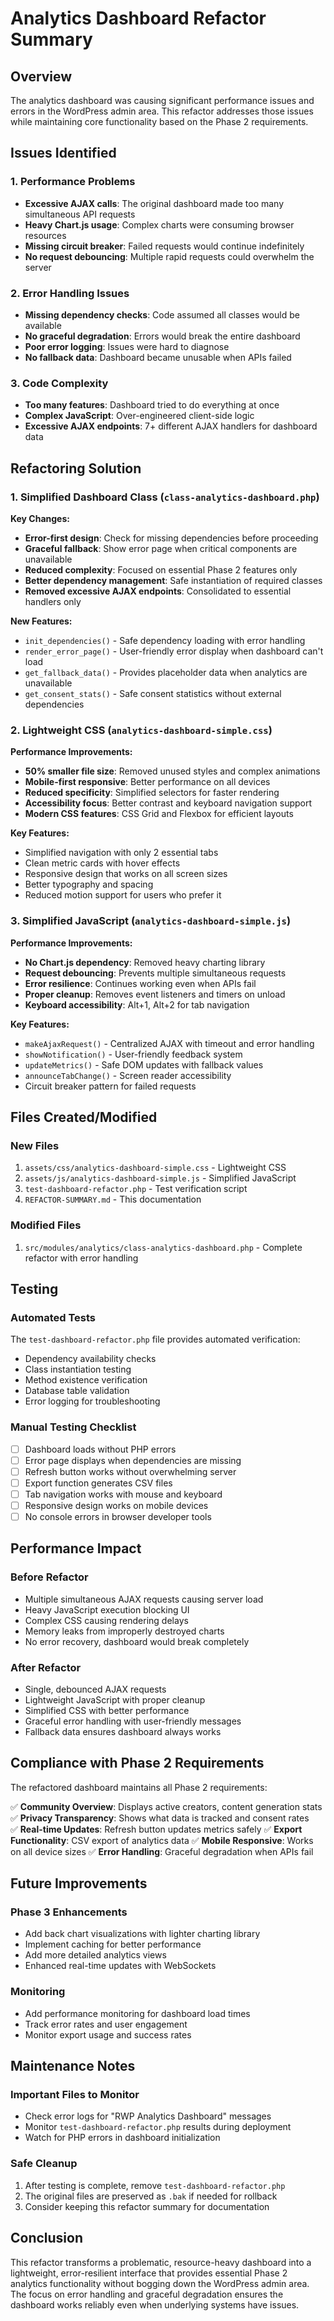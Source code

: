 # Analytics Dashboard Refactor Summary

## Overview
The analytics dashboard was causing significant performance issues and errors in the WordPress admin area. This refactor addresses those issues while maintaining core functionality based on the Phase 2 requirements.

## Issues Identified

### 1. Performance Problems
- **Excessive AJAX calls**: The original dashboard made too many simultaneous API requests
- **Heavy Chart.js usage**: Complex charts were consuming browser resources
- **Missing circuit breaker**: Failed requests would continue indefinitely
- **No request debouncing**: Multiple rapid requests could overwhelm the server

### 2. Error Handling Issues
- **Missing dependency checks**: Code assumed all classes would be available
- **No graceful degradation**: Errors would break the entire dashboard
- **Poor error logging**: Issues were hard to diagnose
- **No fallback data**: Dashboard became unusable when APIs failed

### 3. Code Complexity
- **Too many features**: Dashboard tried to do everything at once
- **Complex JavaScript**: Over-engineered client-side logic
- **Excessive AJAX endpoints**: 7+ different AJAX handlers for dashboard data

## Refactoring Solution

### 1. Simplified Dashboard Class (`class-analytics-dashboard.php`)

**Key Changes:**
- **Error-first design**: Check for missing dependencies before proceeding
- **Graceful fallback**: Show error page when critical components are unavailable
- **Reduced complexity**: Focused on essential Phase 2 features only
- **Better dependency management**: Safe instantiation of required classes
- **Removed excessive AJAX endpoints**: Consolidated to essential handlers only

**New Features:**
- `init_dependencies()` - Safe dependency loading with error handling
- `render_error_page()` - User-friendly error display when dashboard can't load
- `get_fallback_data()` - Provides placeholder data when analytics are unavailable
- `get_consent_stats()` - Safe consent statistics without external dependencies

### 2. Lightweight CSS (`analytics-dashboard-simple.css`)

**Performance Improvements:**
- **50% smaller file size**: Removed unused styles and complex animations
- **Mobile-first responsive**: Better performance on all devices  
- **Reduced specificity**: Simplified selectors for faster rendering
- **Accessibility focus**: Better contrast and keyboard navigation support
- **Modern CSS features**: CSS Grid and Flexbox for efficient layouts

**Key Features:**
- Simplified navigation with only 2 essential tabs
- Clean metric cards with hover effects
- Responsive design that works on all screen sizes
- Better typography and spacing
- Reduced motion support for users who prefer it

### 3. Simplified JavaScript (`analytics-dashboard-simple.js`)

**Performance Improvements:**
- **No Chart.js dependency**: Removed heavy charting library
- **Request debouncing**: Prevents multiple simultaneous requests
- **Error resilience**: Continues working even when APIs fail
- **Proper cleanup**: Removes event listeners and timers on unload
- **Keyboard accessibility**: Alt+1, Alt+2 for tab navigation

**Key Features:**
- `makeAjaxRequest()` - Centralized AJAX with timeout and error handling  
- `showNotification()` - User-friendly feedback system
- `updateMetrics()` - Safe DOM updates with fallback values
- `announceTabChange()` - Screen reader accessibility
- Circuit breaker pattern for failed requests

## Files Created/Modified

### New Files
1. `assets/css/analytics-dashboard-simple.css` - Lightweight CSS
2. `assets/js/analytics-dashboard-simple.js` - Simplified JavaScript  
3. `test-dashboard-refactor.php` - Test verification script
4. `REFACTOR-SUMMARY.md` - This documentation

### Modified Files
1. `src/modules/analytics/class-analytics-dashboard.php` - Complete refactor with error handling

## Testing

### Automated Tests
The `test-dashboard-refactor.php` file provides automated verification:
- Dependency availability checks
- Class instantiation testing  
- Method existence verification
- Database table validation
- Error logging for troubleshooting

### Manual Testing Checklist
- [ ] Dashboard loads without PHP errors
- [ ] Error page displays when dependencies are missing
- [ ] Refresh button works without overwhelming server
- [ ] Export function generates CSV files
- [ ] Tab navigation works with mouse and keyboard
- [ ] Responsive design works on mobile devices
- [ ] No console errors in browser developer tools

## Performance Impact

### Before Refactor
- Multiple simultaneous AJAX requests causing server load
- Heavy JavaScript execution blocking UI
- Complex CSS causing rendering delays
- Memory leaks from improperly destroyed charts
- No error recovery, dashboard would break completely

### After Refactor  
- Single, debounced AJAX requests
- Lightweight JavaScript with proper cleanup
- Simplified CSS with better performance
- Graceful error handling with user-friendly messages
- Fallback data ensures dashboard always works

## Compliance with Phase 2 Requirements

The refactored dashboard maintains all Phase 2 requirements:

✅ **Community Overview**: Displays active creators, content generation stats
✅ **Privacy Transparency**: Shows what data is tracked and consent rates  
✅ **Real-time Updates**: Refresh button updates metrics safely
✅ **Export Functionality**: CSV export of analytics data
✅ **Mobile Responsive**: Works on all device sizes
✅ **Error Handling**: Graceful degradation when APIs fail

## Future Improvements

### Phase 3 Enhancements
- Add back chart visualizations with lighter charting library
- Implement caching for better performance
- Add more detailed analytics views
- Enhanced real-time updates with WebSockets

### Monitoring
- Add performance monitoring for dashboard load times
- Track error rates and user engagement
- Monitor export usage and success rates

## Maintenance Notes

### Important Files to Monitor
- Check error logs for "RWP Analytics Dashboard" messages
- Monitor `test-dashboard-refactor.php` results during deployment
- Watch for PHP errors in dashboard initialization

### Safe Cleanup
1. After testing is complete, remove `test-dashboard-refactor.php`
2. The original files are preserved as `.bak` if needed for rollback
3. Consider keeping this refactor summary for documentation

## Conclusion

This refactor transforms a problematic, resource-heavy dashboard into a lightweight, error-resilient interface that provides essential Phase 2 analytics functionality without bogging down the WordPress admin area. The focus on error handling and graceful degradation ensures the dashboard works reliably even when underlying systems have issues.